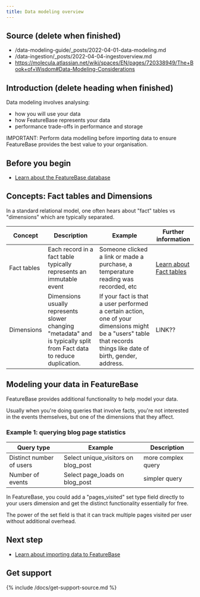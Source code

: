 ```yaml
---
title: Data modeling overview
---
```


## Source (delete when finished)

* /data-modeling-guide/_posts/2022-04-01-data-modeling.md
* /data-ingestion/_posts/2022-04-04-ingestoverview.md
* https://molecula.atlassian.net/wiki/spaces/EN/pages/720338949/The+Book+of+Wisdom#Data-Modeling-Considerations



## Introduction (delete heading when finished)

Data modeling involves analysing:
* how you will use your data
* how FeatureBase represents your data
* performance trade-offs in performance and storage

<p class="warning">IMPORTANT: Perform data modelling before importing data to ensure FeatureBase provides the best value to your organisation.</p>

## Before you begin

* [Learn about the FeatureBase database](/docs/concepts/fb-db-overview.md)

## Concepts: Fact tables and Dimensions

In a standard relational model, one often hears about "fact" tables vs "dimensions" which are typically separated.

| Concept | Description | Example | Further information |
|---|---|---|---|
| Fact tables | Each record in a fact table typically represents an immutable event | Someone clicked a link or made a purchase, a temperature reading was recorded, etc | [Learn about Fact tables](https://en.wikipedia.org/wiki/Fact_table) |
| Dimensions | Dimensions usually represents slower changing "metadata" and is typically split from Fact data to reduce duplication.  | If your fact is that a user performed a certain action, one of your dimensions might be a "users" table that records things like date of birth, gender, address. | LINK?? |

## Modeling your data in FeatureBase

FeatureBase provides additional functionality to help model your data.

Usually when you're doing queries
that involve facts,
you're not interested in the events themselves,
but one of the dimensions that they affect.

### Example 1: querying blog page statistics


| Query type | Example | Description |
|---|---|---|
| Distinct number of users | Select unique_visitors on blog_post | more complex query |
| Number of events | Select page_loads on blog_post | simpler query |



In FeatureBase, you could add a "pages_visited" set type field directly to your users dimension and get the distinct functionality essentially for free.

The power of the set field is that it can track multiple pages visited per user without additional overhead.




## Next step

* [Learn about importing data to FeatureBase](/docs/concepts/importing-data-to-fb.md)

## Get support

{% include /docs/get-support-source.md %}
